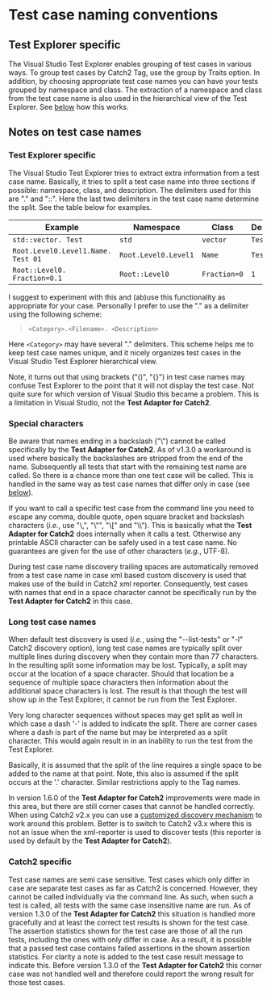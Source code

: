 # Test case naming conventions

## Test Explorer specific

The Visual Studio Test Explorer enables grouping of test cases in various ways. To group test cases by Catch2 Tag, use the group by Traits option. In addition, by choosing appropriate test case names you can have your tests grouped by namespace and class. The extraction of a namespace and class from the test case name is also used in the hierarchical view of the Test Explorer. See [below](#notes-on-test-case-names) how this works.

## Notes on test case names

### Test Explorer specific
The Visual Studio Test Explorer tries to extract extra information from a test case name. Basically, it tries to split a test case name into three sections if possible: namespace, class, and description. The delimiters used for this are "." and "::". Here the last two delimiters in the test case name determine the split. See the table below for examples.

| Example | Namespace | Class | Description |
|---------|-----------|-------|-------------|
| `std::vector. Test` | `std` | `vector` | `Test` |
| `Root.Level0.Level1.Name. Test 01` | `Root.Level0.Level1` | `Name` | `Test 01` |
| `Root::Level0. Fraction=0.1` | `Root::Level0` |  `Fraction=0` |  `1` |

I suggest to experiment with this and (ab)use this functionality as appropriate for your case. Personally I prefer to use the "." as a delimiter using the following scheme:

> `<Category>.<Filename>. <Description>`

Here `<Category>` may have several "." delimiters. This scheme helps me to keep test case names unique, and it nicely organizes test cases in the Visual Studio Test Explorer hierarchical view.

Note, it turns out that using brackets ("()", "{}") in test case names may confuse Test Explorer to the point that it will not display the test case. Not quite sure for which version of Visual Studio this became a problem. This is a limitation in Visual Studio, not the **Test Adapter for Catch2**.

### Special characters

Be aware that names ending in a backslash ("\\") cannot be called specifically by the **Test Adapter for Catch2**. As of v1.3.0 a workaround is used where basically the backslashes are stripped from the end of the name. Subsequently all tests that start with the remaining test name are called. So there is a chance more than one test case will be called. This is handled in the same way as test case names that differ only in case (see [below](#catch2-specific)).

If you want to call a specific test case from the command line you need to escape any comma, double quote, open square bracket and backslash characters (_i.e._, use "\\,", "\\"", "\\[" and "\\\\"). This is basically what the **Test Adapter for Catch2** does internally when it calls a test. Otherwise any printable ASCII character can be safely used in a test case name. No guarantees are given for the use of other characters (_e.g._, UTF-8).

During test case name discovery trailing spaces are automatically removed from a test case name in case xml based custom discovery is used that makes use of the build in Catch2 xml reporter. Consequently, test cases with names that end in a space character cannot be specifically run by the **Test Adapter for Catch2** in this case.

### Long test case names

When default test discovery is used (_i.e._, using the "--list-tests" or "-l" Catch2 discovery option), long test case names are typically split over multiple lines during discovery when they contain more than 77 characters. In the resulting split some information may be lost. Typically, a split may occur at the location of a space character. Should that location be a sequence of multiple space characters then information about the additional space characters is lost. The result is that though the test will show up in the Test Explorer, it cannot be run from the Test Explorer.

Very long character sequences without spaces may get split as well in which case a dash '-' is added to indicate the split. There are corner cases where a dash is part of the name but may be interpreted as a split character. This would again result in in an inability to run the test from the Test Explorer.

Basically, it is assumed that the split of the line requires a single space to be added to the name at that point. Note, this also is assumed if the split occurs at the '.' character. Similar restrictions apply to the Tag names.

In version 1.6.0 of the **Test Adapter for Catch2** improvements were made in this area, but there are still corner cases that cannot be handled correctly. When using Catch2 v2.x you can use a [customized discovery mechanism](Settings.md#discovercommandline) to work around this problem. Better is to switch to Catch2 v3.x where this is not an issue when the xml-reporter is used to discover tests (this reporter is used by default by the **Test Adapter for Catch2**).

### Catch2 specific

Test case names are semi case sensitive. Test cases which only differ in case are separate test cases as far as Catch2 is concerned. However, they cannot be called individually via the command line. As such, when such a test is called, all tests with the same case insensitive name are run. As of version 1.3.0 of the **Test Adapter for Catch2** this situation is handled more gracefully and at least the correct test results is shown for the test case. The assertion statistics shown for the test case are those of all the run tests, including the ones with only differ in case. As a result, it is possible that a passed test case contains failed assertions in the shown assertion statistics. For clarity a note is added to the test case result message to indicate this. Before version 1.3.0 of the **Test Adapter for Catch2** this corner case was not handled well and therefore could report the wrong result for those test cases.
